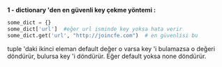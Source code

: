 **1 - dictionary 'den en güvenli key çekme yöntemi :**

```python
some_dict = {}
some_dict['url']  #eğer url isminde key yoksa hata verir 
some_dict.get('url', "http://joincfe.com")  # en güvenlisi bu
```

tuple 'daki ikinci eleman default değer o varsa key 'i bulamazsa
o değeri döndürür, bulursa key 'i döndürür. Eğer default yoksa
none döndürür.

